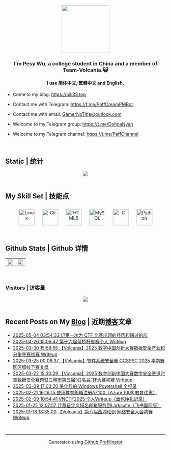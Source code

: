 <div align="center">
<img src="https://avatars.githubusercontent.com/u/28426291" align="center" height="150" width="150" />
</div>  
  

### <div align="center">I'm Pesy Wu, a college student in China and a member of Team-Volcania.😺</div>  
  

#### <div align="center">I use 简体中文, 繁體中文 and English.</div>  
  

- Come to my blog: https://bili33.top  
  

- Contact me with Telegram: https://t.me/PaffCreamPMBot  
  

- Contact me with email: GamerNoTitle@outlook.com  
  

- Welcome to my Telegram group: https://t.me/DohnaNyan  
  

- Welcome to my Telegram channel: https://t.me/PaffChannel  
  

<br/>  


## Static | 统计
<div align="center">
<img src="https://github-widgetbox.vercel.app/api/profile?username=GamerNoTitle&data=followers,repositories,stars,commits" align="center" height="" width="" />
</div>  
  

<br/>  


## My Skill Set | 技能点
<div align="center">  
<a href="https://www.linux.org/" target="_blank"><img style="margin: 10px" src="https://profilinator.rishav.dev/skills-assets/linux-original.svg" alt="Linux" height="50" /></a>  
<a href="https://github.com/" target="_blank"><img style="margin: 10px" src="https://profilinator.rishav.dev/skills-assets/git-scm-icon.svg" alt="Git" height="50" /></a>  
<a href="https://en.wikipedia.org/wiki/HTML5" target="_blank"><img style="margin: 10px" src="https://profilinator.rishav.dev/skills-assets/html5-original-wordmark.svg" alt="HTML5" height="50" /></a>  
<a href="https://www.mysql.com/" target="_blank"><img style="margin: 10px" src="https://profilinator.rishav.dev/skills-assets/mysql-original-wordmark.svg" alt="MySQL" height="50" /></a>  
<a href="https://www.cprogramming.com/" target="_blank"><img style="margin: 10px" src="https://profilinator.rishav.dev/skills-assets/c-original.svg" alt="C" height="50" /></a>  
<a href="https://www.python.org/" target="_blank"><img style="margin: 10px" src="https://profilinator.rishav.dev/skills-assets/python-original.svg" alt="Python" height="50" /></a>  
</div>  

<br/>  


## Github Stats | Github 详情
<div align="center">
<table><tr><td valign="top" width="50%">

<img src="https://github-readme-stats.vercel.app/api?username=GamerNoTitle&show_icons=true&count_private=true&hide_border=true" align="center" />

</td><td valign="top" width="50%">

<img src="https://github-readme-stats.vercel.app/api/top-langs/?username=GamerNoTitle&hide_border=true&layout=compact" align="center" />

</td></tr></table>  

</div>

<br/>  



### Visitors | 访客量
<div align="center">
<img src="https://count.getloli.com/get/@GamerNoTitle?theme=rule34" align="center" height="" width="" />
</div>  
  

<br/>  


## Recent Posts on My [Blog](https://bili33.top) | 近期[博客](https://bili33.top)文章
<!-- BLOG-POST-LIST:START -->
- [2025-05-04 03:54:33 记第一次为 CTF 比赛出题的经历和踩过的坑](https://bili33.top/posts/The-First-Experience-of-Making-CTF-Questions/)
- [2025-04-26 15:06:47 第十六届蓝桥杯省赛个人 Writeup](https://bili33.top/posts/Lanqiao-CTF-2025-District-Round-Writeup/)
- [2025-03-30 15:59:55 【Volcania】2025 数字中国创新大赛数据安全产业积分争夺赛初赛 Writeup](https://bili33.top/posts/CTF-DCIC2025-Data-Security-Preliminary-round-Writeup/)
- [2025-03-25 00:08:37 【Volcania】软件系统安全赛 CCSSSC 2025 华南赛区区域线下赛复盘](https://bili33.top/posts/CTF-CCSSSC2025-Regional-Offline-Competition/)
- [2025-03-22 15:30:29 【Volcania】2025 数字创新中国大赛数字安全赛道时空数据安全赛题暨三明市第五届“红名谷”杯大赛初赛 Writeup](https://bili33.top/posts/CTF-Hongminggu2025-Preliminary-round-Writeup/)
- [2025-03-09 17:03:20 美化我的 Windows Powershell 全纪录](https://bili33.top/posts/Beatify-My-Powershell/)
- [2025-02-21 16:16:15 使用教育邮箱注册AZ100（Azure 100$ 教育优惠）](https://bili33.top/posts/The-Start-of-AZ100/)
- [2025-02-09 10:54:41 VNCTF2025 个人Writeup（垂死挣扎记录）](https://bili33.top/posts/VNCTF2025-Writeup/)
- [2025-01-25 12:07:57 迁移自定义域名邮箱服务到Larksuite（飞书国际版）](https://bili33.top/posts/Move-My-Email-to-Larksuite/)
- [2025-01-18 18:35:00 【Volcania】第八届西湖论剑·网络安全大会初赛Writeup](https://bili33.top/posts/CTF-West-Lake-2025-Preliminary-round-Writeup/)<!-- BLOG-POST-LIST:END -->
<br />

----
<div align="center">Generated using <a href="https://profilinator.rishav.dev/" target="_blank">Github Profilinator</a></div>

